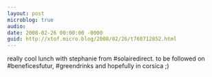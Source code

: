 ```yaml
---
layout: post
microblog: true
audio: 
date: 2008-02-26 00:00:00 -0000
guid: http://xtof.micro.blog/2008/02/26/t760712852.html
---
```

really cool lunch with stephanie from #solairedirect. to be followed on #beneficesfutur, #greendrinks and hopefully in corsica ;)
